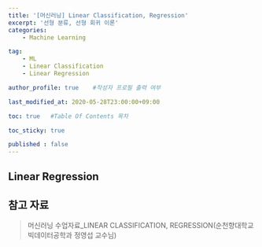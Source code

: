```yaml
---
title: '[머신러닝] Linear Classification, Regression' 
excerpt: '선형 분류, 선형 회귀 이론'
categories:
    - Machine Learning

tag:
    - ML
    - Linear Classification
    - Linear Regression

author_profile: true    #작성자 프로필 출력 여부

last_modified_at: 2020-05-28T23:00:00+09:00

toc: true   #Table Of Contents 목차 

toc_sticky: true

published : false
---
```


## Linear Regression



## 참고 자료
> 머신러닝 수업자료_LINEAR CLASSIFICATION, REGRESSION(순천향대학교 빅데이터공학과 정영섭 교수님)